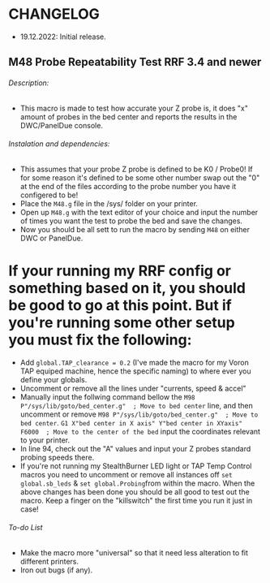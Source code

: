 # CHANGELOG
- 19.12.2022: Initial release.

## M48 Probe Repeatability Test RRF 3.4 and newer

###### Description:
- This macro is made to test how accurate your Z probe is, it does "x" amount of probes in the bed center and reports the results in the DWC/PanelDue console.

###### Instalation and dependencies:
- This assumes that your probe Z probe is defined to be K0 / Probe0! If for some reason it's defined to be some other number swap out the "0" at the end of the files according to the probe number you have it configered to be!
- Place the `M48.g` file in the /sys/ folder on your printer.
- Open up `M48.g` with the text editor of your choice and input the number of times you want the test to probe the bed and save the changes.
- Now you should be all sett to run the macro by sending `M48` on either DWC or PanelDue.
# If your running my RRF config or something based on it, you should be good to go at this point. But if you're running some other setup you must fix the following:
- Add `global.TAP_clearance = 0.2` (I've made the macro for my Voron TAP equiped machine, hence the specific naming) to where ever you define your globals.
- Uncomment or remove all the lines under "currents, speed & accel"
- Manually input the follwing command bellow the `M98 P"/sys/lib/goto/bed_center.g"  ; Move to bed center` line, and then uncomment or remove `M98 P"/sys/lib/goto/bed_center.g"  ; Move to bed center`.
`G1 X"bed center in X axis" Y"bed center in XYaxis" F6000  ; Move to the center of the bed` input the coordinates relevant to your printer.
- In line 94, check out the "A" values and input your Z probes standard probing speeds there.
- If you're not running my StealthBurner LED light or TAP Temp Control macros you need to uncomment or remove all  instances off `set global.sb_leds`  & `set global.Probing`from within the macro.
When the above changes has been done you should be all good to test out the macro. Keep a finger on the "killswitch" the first time you run it just in case!

###### To-do List
- Make the macro more "universal" so that it need less alteration to fit different printers.
- Iron out bugs (if any).